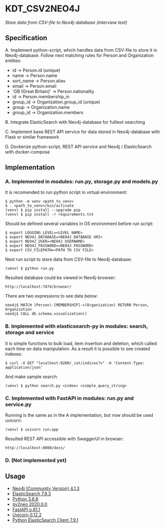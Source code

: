 # KDT_CSV2NEO4J
_Store data from CSV-file to Neo4j-database (interview test)_


## Specification

A. Implement python-script, which handles data from CSV-file to store it in Neo4j-database. Follow next matching rules for Person and Organization entities:
* id -> Person.id (unique)
* name  -> Person.name
* sort_name -> Person.alias
* email -> Person.email
* 'GB (Great Britain)' -> Person.nationality
* id -> Person.membership_in
* group_id -> Organization.group_id (unique)
* group -> Organization.name
* group_id -> Organization.members

B. Integrate ElasticSearch with Neo4j-database for fulltext searching

C. Implement base REST API service for data stored in Neo4j-database with Flask or similar framework

D. Dockerize python-script, REST API service and Neo4j / ElasticSearch with docker-compose


## Implementation

### A. Implemented in modules: run.py, storage.py and models.py 

It is recomended to run python script in virtual environment:
```
$ python -m venv <path_to_venv>
$ . <path_to_venv>/bin/activate
(venv) $ pip install --upgrade pip
(venv) $ pip install -r requirements.txt
```

Should be defined several variables in OS environment before run script: 
```
$ export LOGGING_LEVEL=<LEVEL NAME>
$ export NEO4J_DATABASE=<NEO4J DATABASE URI>
$ export NEO4J_USER=<NEO4J USERNAME>
$ export NEO4J_PASSWORD=<NEO4J PASSWORD>
$ export CSV_FILEPATH=<PATH TO CSV FILE>
```

Next run script to store data from CSV-file to Neo4j-database:
```
(venv) $ python run.py
```

Resulted database could be viewed in Neo4j-browser:
```
http://localhost:7474/browser/
```

There are two expressions to see data below: 
```
neo4j$ MATCH (Person)-[MEMBERSHIP]->(Organization) RETURN Person, Organization
neo4j$ CALL db.schema.visualization()
```

### B. Implemented with elasticsearch-py in modules: search, storage and service

It is simple functions to bulk load, item insertion and deletion, which called each time on data manipulation. As a result it is possible to see created indexes:
```
$ curl -X GET "localhost:9200/_cat/indices?v" -H 'Content-Type: application/json'
```

And make sample search:
```
(venv) $ python search.py <index> <simple_query_string>
```

### C. Implemented with FastAPI in modules: run.py and service.py

Running is the same as in the A implementation, but now should be used uvicorn:
```
(venv) $ uvicorn run:app
```

Resulted REST API accessible with SwaggerUI in browser:
```
http://localhost:8000/docs/
```

### D. (Not implemented yet)



## Usage

* [Neo4j (Community Version) 4.1.3](https://neo4j.com/docs/operations-manual/current/installation/linux/rpm/#linux-rpm-install-standard)
* [ElasticSearch 7.9.3](https://www.elastic.co/guide/en/elasticsearch/reference/7.9/rpm.html)
* [Python 3.6.8](https://centos.pkgs.org/8/okey-x86_64/python36-3.6.8-2.el8.x86_64.rpm.html)
* [py2neo 2020.0.0](https://py2neo.org/2020.0/)
* [FastAPI o.61.1](https://github.com/tiangolo/fastapi)
* [Uvicorn 0.12.2](http://www.uvicorn.org/#quickstart)
* [Python ElasticSearch Client 7.9.1](https://elasticsearch-py.readthedocs.io/en/7.9.1/index.html)